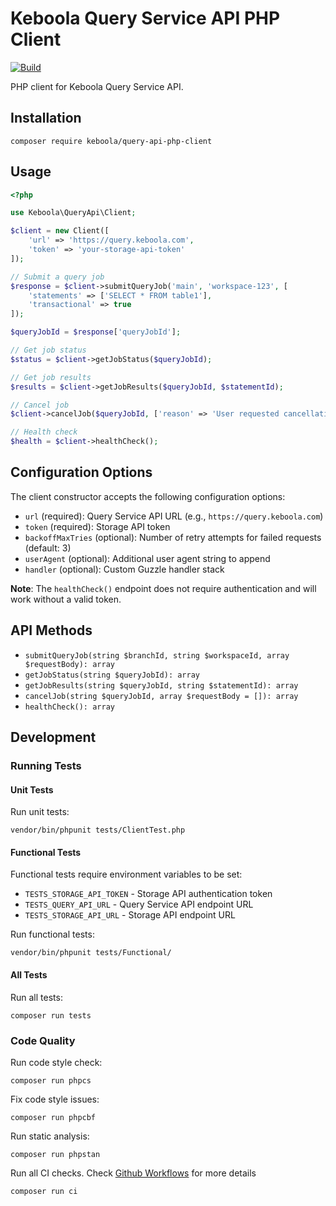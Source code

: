 # Keboola Query Service API PHP Client

[![Build](https://github.com/keboola/query-api-php-client/actions/workflows/branch.yml/badge.svg)](https://github.com/keboola/query-api-php-client/actions/workflows/branch.yml)

PHP client for Keboola Query Service API.

## Installation

```shell
composer require keboola/query-api-php-client
```

## Usage

```php
<?php

use Keboola\QueryApi\Client;

$client = new Client([
    'url' => 'https://query.keboola.com',
    'token' => 'your-storage-api-token'
]);

// Submit a query job
$response = $client->submitQueryJob('main', 'workspace-123', [
    'statements' => ['SELECT * FROM table1'],
    'transactional' => true
]);

$queryJobId = $response['queryJobId'];

// Get job status
$status = $client->getJobStatus($queryJobId);

// Get job results
$results = $client->getJobResults($queryJobId, $statementId);

// Cancel job
$client->cancelJob($queryJobId, ['reason' => 'User requested cancellation']);

// Health check
$health = $client->healthCheck();
```

## Configuration Options

The client constructor accepts the following configuration options:

- `url` (required): Query Service API URL (e.g., `https://query.keboola.com`)
- `token` (required): Storage API token
- `backoffMaxTries` (optional): Number of retry attempts for failed requests (default: 3)
- `userAgent` (optional): Additional user agent string to append
- `handler` (optional): Custom Guzzle handler stack

**Note**: The `healthCheck()` endpoint does not require authentication and will work without a valid token.

## API Methods

- `submitQueryJob(string $branchId, string $workspaceId, array $requestBody): array`
- `getJobStatus(string $queryJobId): array`
- `getJobResults(string $queryJobId, string $statementId): array`
- `cancelJob(string $queryJobId, array $requestBody = []): array`
- `healthCheck(): array`

## Development

### Running Tests

#### Unit Tests
Run unit tests:
```shell
vendor/bin/phpunit tests/ClientTest.php
```

#### Functional Tests
Functional tests require environment variables to be set:

- `TESTS_STORAGE_API_TOKEN` - Storage API authentication token
- `TESTS_QUERY_API_URL` - Query Service API endpoint URL  
- `TESTS_STORAGE_API_URL` - Storage API endpoint URL

Run functional tests:
```shell
vendor/bin/phpunit tests/Functional/
```

#### All Tests
Run all tests:
```shell
composer run tests
```

### Code Quality

Run code style check:
```shell
composer run phpcs
```

Fix code style issues:
```shell
composer run phpcbf
```

Run static analysis:
```shell
composer run phpstan
```

Run all CI checks. Check [Github Workflows](./.github/workflows) for more details
```shell
composer run ci
```
